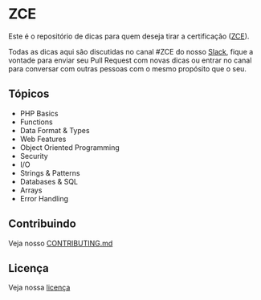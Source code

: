 # ZCE

Este é o repositório de dicas para quem deseja tirar a certificação ([ZCE](http://www.zend.com/en/services/certification/php-certification)).

Todas as dicas aqui são discutidas no canal #ZCE do nosso [Slack](https://phpsc-slackin.herokuapp.com/), fique a 
vontade para enviar seu Pull Request com novas dicas ou entrar no canal para
conversar com outras pessoas com o mesmo propósito que o seu.

## Tópicos

* PHP Basics
* Functions
* Data Format & Types
* Web Features
* Object Oriented Programming
* Security
* I/O
* Strings & Patterns
* Databases & SQL
* Arrays
* Error Handling

## Contribuindo

Veja nosso [CONTRIBUTING.md](CONTRIBUTING.md)

## Licença

Veja nossa [licença](LICENSE) 


